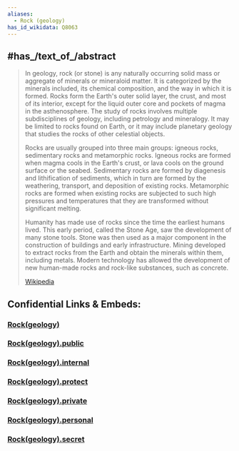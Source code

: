 ```yaml
---
aliases:
  - Rock (geology)
has_id_wikidata: Q8063
---
```



## #has_/text_of_/abstract 

> In geology, rock (or stone) is any naturally occurring solid mass or aggregate of minerals or mineraloid matter. It is categorized by the minerals included, its chemical composition, and the way in which it is formed. Rocks form the Earth's outer solid layer, the crust, and most of its interior, except for the liquid outer core and pockets of magma in the asthenosphere. The study of rocks involves multiple subdisciplines of geology, including petrology and mineralogy. It may be limited to rocks found on Earth, or it may include planetary geology that studies the rocks of other celestial objects.
>
> Rocks are usually grouped into three main groups: igneous rocks, sedimentary rocks and metamorphic rocks. Igneous rocks are formed when magma cools in the Earth's crust, or lava cools on the ground surface or the seabed. Sedimentary rocks are formed by diagenesis and lithification of sediments, which in turn are formed by the weathering, transport, and deposition of existing rocks. Metamorphic rocks are formed when existing rocks are subjected to such high pressures and temperatures that they are transformed without significant melting.
>
> Humanity has made use of rocks since the time the earliest humans lived. This early period, called the Stone Age, saw the development of many stone tools. Stone was then used as a major component in the construction of buildings and early infrastructure. Mining developed to extract rocks from the Earth and obtain the minerals within them, including metals. Modern technology has allowed the development of new human-made rocks and rock-like substances, such as concrete.
>
> [Wikipedia](https://en.wikipedia.org/wiki/Rock%20(geology))


## Confidential Links & Embeds: 

### [Rock(geology)](/_Standards/Earth/Geology/Rock(geology).md) 

### [Rock(geology).public](/_public/Earth/Geology/Rock(geology).public.md) 

### [Rock(geology).internal](/_internal/Earth/Geology/Rock(geology).internal.md) 

### [Rock(geology).protect](/_protect/Earth/Geology/Rock(geology).protect.md) 

### [Rock(geology).private](/_private/Earth/Geology/Rock(geology).private.md) 

### [Rock(geology).personal](/_personal/Earth/Geology/Rock(geology).personal.md) 

### [Rock(geology).secret](/_secret/Earth/Geology/Rock(geology).secret.md)

